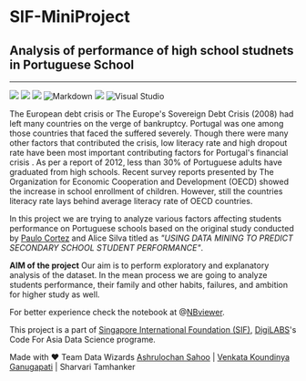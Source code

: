 # SIF-MiniProject

## Analysis of performance of high school studnets in Portuguese School

-------------

![](https://img.shields.io/badge/Numpy-777BB4?style=for-the-badge&logo=numpy&logoColor=white)
![](https://img.shields.io/badge/Pandas-2C2D72?style=for-the-badge&logo=pandas&logoColor=white)
![](https://img.shields.io/badge/Python-14354C?style=for-the-badge&logo=python&logoColor=white) 
![Markdown](https://img.shields.io/badge/markdown-%23000000.svg?style=for-the-badge&logo=markdown&logoColor=white)
![](https://img.shields.io/badge/Made%20with-Jupyter-orange?style=for-the-badge&logo=Jupyter)
![Visual Studio](https://img.shields.io/badge/Visual%20Studio-5C2D91.svg?style=for-the-badge&logo=visual-studio&logoColor=white)

The European debt crisis or The Europe's Sovereign Debt Crisis (2008) had left many countries on the verge of bankruptcy. Portugal was one among those countries that faced the suffered severely. Though there were many other factors that contributed the crisis, low literacy rate and high dropout rate have been most important contributing factors for Portugal's financial crisis . As per a report of 2012, less than 30% of Portuguese adults have graduated from high schools. Recent survey reports presented by The Organization for Economic Cooperation and Development (OECD) showed the increase in school enrollment of children. However, still the countries literacy rate lays behind average literacy rate of OECD countries.

In this project we are trying to analyze various factors affecting students performance on Portuguese schools based on the original study conducted by [Paulo Cortez](https://pcortez.dsi.uminho.pt/) and Alice Silva titled as *"USING DATA MINING TO PREDICT SECONDARY SCHOOL STUDENT PERFORMANCE"*.

**AIM of the project**
Our aim is to perform exploratory and explanatory analysis of the dataset. In the mean process we are going to analyze students performance, their family and other habits, failures, and ambition for higher study as well.

For better experience check the notebook at @[NBviewer](https://nbviewer.org/github/dSilu/SIF_mini_project/blob/main/student_performance_analysis.ipynb).

This project is a part of [Singapore International Foundation (SIF)](https://www.sif.org.sg/en), [DigiLABS](https://www.sif.org.sg/Our-Work/Volunteer-Cooperation/E-volunteering-Programmes/DigiLABS)'s Code For Asia Data Science programe. 

Made with ❤️
Team Data Wizards
[Ashrulochan Sahoo](https://github.com/dSilu) | [Venkata Koundinya Ganugapati](https://github.com/Vkoundinya) | Sharvari Tamhanker